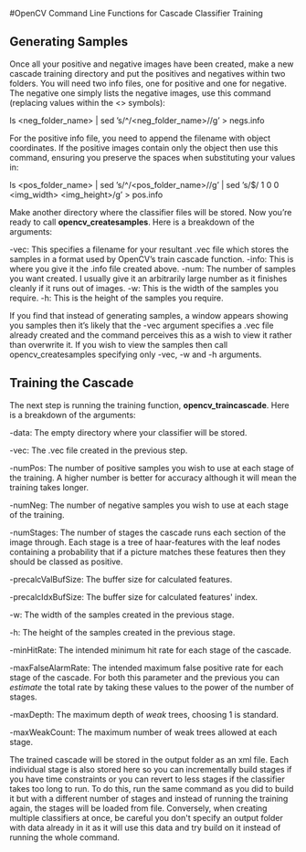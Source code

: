#OpenCV Command Line Functions for Cascade Classifier Training

Generating Samples
------------------
Once all your positive and negative images have been created, make a new cascade training directory and put the positives and negatives within two folders. You will need two info files, one for positive and one for negative. The negative one simply lists the negative images, use this command (replacing values within the <> symbols):

ls <neg_folder_name> | sed ’s/^/<neg_folder_name>\//g’ > negs.info

For the positive info file, you need to append the filename with object coordinates. If the positive images contain only the object then use this command, ensuring you preserve the spaces when substituting your values in:

ls <pos_folder_name> | sed ’s/^/<pos_folder_name>\//g’ | sed ’s/$/ 1 0 0 <img_width> <img_height>/g’ > pos.info

Make another directory where the classifier files will be stored. Now you’re ready to call **opencv_createsamples**. Here is a breakdown of the arguments:

-vec: This specifies a filename for your resultant .vec file which stores the samples in a format used by OpenCV’s train cascade function.
-info: This is where you give it the .info file created above.
-num: The number of samples you want created. I usually give it an arbitrarily large number as it finishes cleanly if it runs out of images.
-w: This is the width of the samples you require.
-h: This is the height of the samples you require.

If you find that instead of generating samples, a window appears showing you samples then it’s likely that the -vec argument specifies a .vec file already created and the command perceives this as a wish to view it rather than overwrite it. If you wish to view the samples then call opencv_createsamples specifying only -vec, -w and -h arguments.

Training the Cascade
--------------------
The next step is running the training function, **opencv_traincascade**. Here is a breakdown of the arguments:

-data: The empty directory where your classifier will be stored.

-vec: The .vec file created in the previous step.

-numPos: The number of positive samples you wish to use at each stage of the training. A higher number is better for accuracy although it will mean the training takes longer.

-numNeg: The number of negative samples you wish to use at each stage of the training.

-numStages: The number of stages the cascade runs each section of the image through. Each stage is a tree of haar-features with the leaf nodes containing a probability that if a picture matches these features then they should be classed as positive.

-precalcValBufSize: The buffer size for calculated features.

-precalcIdxBufSize: The buffer size for calculated features' index.

-w: The width of the samples created in the previous stage.

-h: The height of the samples created in the previous stage.

-minHitRate: The intended minimum hit rate for each stage of the cascade.

-maxFalseAlarmRate: The intended maximum false positive rate for each stage of the cascade. For both this parameter and the previous you can *estimate* the total rate by taking these values to the power of the number of stages.

-maxDepth: The maximum depth of *weak* trees, choosing 1 is standard.

-maxWeakCount: The maximum number of weak trees allowed at each stage.

The trained cascade will be stored in the output folder as an xml file. Each individual stage is also stored here so you can incrementally build stages if you have time constraints or you can revert to less stages if the classifier takes too long to run. To do this, run the same command as you did to build it but with a different number of stages and instead of running the training again, the stages will be loaded from file. Conversely, when creating multiple classifiers at once, be careful you don't specify an output folder with data already in it as it will use this data and try build on it instead of running the whole command.
